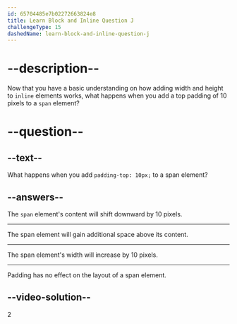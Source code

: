 ```yaml
---
id: 65704485e7b02272663824e8
title: Learn Block and Inline Question J
challengeType: 15
dashedName: learn-block-and-inline-question-j
---
```

# --description--

Now that you have a basic understanding on how adding width and height to `inline` elements works, what happens when you add a top padding of 10 pixels to a `span` element?

# --question--    

## --text--

What happens when you add `padding-top: 10px;` to a span element?

## --answers--

The `span` element's content will shift downward by 10 pixels.

---

The span element will gain additional space above its content.

---

The span element's width will increase by 10 pixels.

---

Padding has no effect on the layout of a span element.

## --video-solution--

2
